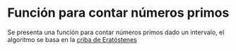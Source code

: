 Función para contar números primos
==================================

Se presenta una función para contar números primos dado un intervalo, el algoritmo se basa en la [criba de Eratóstenes](https://es.wikipedia.org/wiki/Criba_de_Erat%C3%B3stenes)
